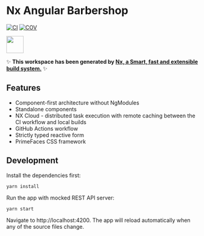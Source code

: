 # Nx Angular Barbershop

[![CI](https://github.com/AlenRedek/nx-angular-barbershop/actions/workflows/ci.yml/badge.svg)](https://github.com/AlenRedek/nx-angular-barbershop/actions/workflows/ci.yml)
[![COV](https://alenredek.github.io/nx-angular-barbershop/coverage-badge.svg)](https://alenredek.github.io/nx-angular-barbershop/lcov-report)

<a href="https://nx.dev" target="_blank" rel="noreferrer"><img src="https://raw.githubusercontent.com/nrwl/nx/master/images/nx-logo.png" width="45"></a>

✨ **This workspace has been generated by [Nx, a Smart, fast and extensible build system.](https://nx.dev)** ✨

## Features

- Component-first architecture without NgModules
- Standalone components
- NX Cloud - distributed task execution with remote caching between the CI workflow and local builds
- GitHub Actions workflow
- Strictly typed reactive form
- PrimeFaces CSS framework

## Development

Install the dependencies first:

```shell
yarn install
```

Run the app with mocked REST API server:

```shell
yarn start
```

Navigate to http://localhost:4200. The app will reload automatically when any of the source files change.
